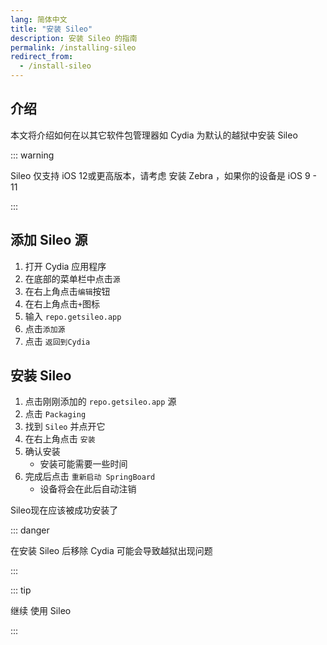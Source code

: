 ```yaml
---
lang: 简体中文
title: "安装 Sileo"
description: 安装 Sileo 的指南
permalink: /installing-sileo
redirect_from:
  - /install-sileo
---
```


## 介绍

本文将介绍如何在以其它软件包管理器如 Cydia 为默认的越狱中安装 Sileo

::: warning

Sileo 仅支持 iOS 12或更高版本，请考虑 <router-link to="/installing-zebra">安装 Zebra</router-link> ，如果你的设备是 iOS 9 - 11

:::

## 添加 Sileo 源

1. 打开 Cydia 应用程序
1. 在底部的菜单栏中点击`源`
1. 在右上角点击`编辑`按钮
1. 在右上角点击`+`图标
1. 输入 `repo.getsileo.app`
1. 点击`添加源`
1. 点击 `返回到Cydia`

## 安装 Sileo

1. 点击刚刚添加的 `repo.getsileo.app` 源
1. 点击 `Packaging`
1. 找到 `Sileo` 并点开它
1. 在右上角点击 `安装`
1. 确认安装
    - 安装可能需要一些时间
1. 完成后点击 `重新启动 SpringBoard`
    - 设备将会在此后自动注销

Sileo现在应该被成功安装了

::: danger

在安装 Sileo 后移除 Cydia 可能会导致越狱出现问题

:::

::: tip

继续 <router-link to="/using-sileo">使用 Sileo</router-link>

:::